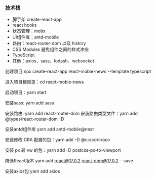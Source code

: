 ### 技术栈
- 脚手架 create-react-app
- react hooks
- 状态管理：mobx
- UI组件库：antd-mobile
- 路由：react-router-dom 以及 history
- CSS Modules 避免组件之间的样式冲突
- TypeScript
- 其他：axios、sass、lodash、websocket


创建项目 npx create-react-app react-mobie-news --template typescript

进入项目根目录：cd react-mobie-news

启动项目：yarn start

安装sass: yarn add sass

安装路由: yarn add react-router-dom  安装路由类型文件：yarn add @types/react-router-dom -D

安装antd组件库 yarn add antd-mobile@next

安装修改 CRA 配置的包：yarn add -D @craco/craco

安装 px 转 vw 的包：yarn add -D postcss-px-to-viewport

降低React版本 yarn add react@17.0.2 react-dom@17.0.2 --save

安装axios包 yarn add axios